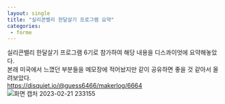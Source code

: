 ```yaml
---
layout: single
title: "실리콘밸리 한달살기 프로그램 요약"
categories:
 - forme
---
```


실리콘밸리 한달살기 프로그램 6기로 참가하여 해당 내용을 디스콰이엇에 요약해놓았다. <br>
본래 미국에서 느꼈던 부분들을 메모장에 적어놨지만 같이 공유하면 좋을 것 같아서 올려보았다. <br>
https://disquiet.io/@guess6466/makerlog/6664
![화면 캡처 2023-02-21 233155](https://user-images.githubusercontent.com/81789003/220373291-b8fa80df-defa-4dba-b08d-c812081b2e70.png)
